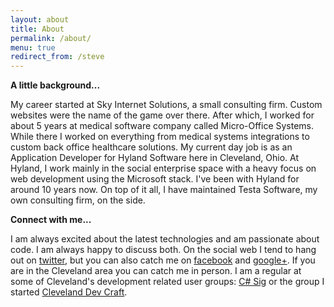 ```yaml
---
layout: about
title: About
permalink: /about/
menu: true
redirect_from: /steve
---
```


<!--author-->

**A little background...**  

My career started at Sky Internet Solutions, a small consulting firm. Custom websites were the name of the game over there. After which, I worked for about 5 years at medical software company called Micro-Office Systems. While there I worked on everything from medical systems integrations to custom back office healthcare solutions. My current day job is as an Application Developer for Hyland Software here in Cleveland, Ohio. At Hyland, I work mainly in the social enterprise space with a heavy focus on web development using the Microsoft stack. I've been with Hyland for around 10 years now. On top of it all, I have maintained Testa Software, my own consulting firm, on the side.  

**Connect with me...**  

I am always excited about the latest technologies and am passionate about code. I am always happy to discuss both. On the social web I tend to hang out on [twitter](https://twitter.com/steven_testa), but you can also catch me on [facebook](https://www.facebook.com/steven.testa) and [google+](https://plus.google.com/114388532024454912535/about). If you are in the Cleveland area you can catch me in person. I am a regular at some of Cleveland's development related user groups: [C# Sig](http://www.meetup.com/Cleveland-C-VB-Net-User-Group/) or the group I started [Cleveland Dev Craft](http://www.meetup.com/cledevcraft).

